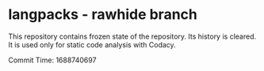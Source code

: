 # langpacks - rawhide branch

This repository contains frozen state of the repository.
Its history is cleared. It is used only for static code
analysis with Codacy.

Commit Time: 1688740697